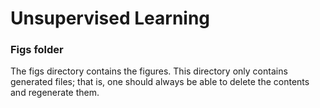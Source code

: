 # Unsupervised Learning
### Figs folder

The figs directory contains the figures. This directory only contains generated files; that is, one should always be able to delete the contents and regenerate them.
